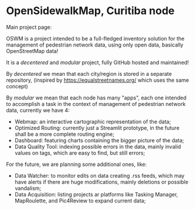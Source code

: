 # OpenSidewalkMap, <CITYNAME>Curitiba<CITYNAME> node

<!-- TODO: README SHALL BE GENERATED AUTOMATICALLY -->

Main project page:

OSWM is a project intended to be a full-fledged inventory solution for the management of pedestrian network data, using only open data, basically OpenStreetMap data!

It is a *decentered* and *modular* project, fully GitHub hosted and maintained!

By *decentered* we mean that each city/region is stored in a separate repository, (inspired by https://equalstreetnames.org/ which uses the same concept)

By *modular* we mean that each node has many "apps", each one intended to accomplish a task in the context of management of pedestrian network data, currently we have 4:

<!-- TODO: GENERATE AUTOMATICALLY THE DESCRIPTION OF THE MODULES  -->

* Webmap: an interactive cartographic representation of the data;
* Optimized Routing: currently just a Streamlit prototype, in the future shall be a more complete routing engine;
* Dashboard: featuring charts containing the bigger picture of the data;
* Data Quality Tool: indexing possible errors in the data, mainly invalid values on tags, which are easy to find, but still errors;

For the future, we are planning some additional ones, like:

* Data Watcher: to monitor edits on data creating .rss feeds, which may have alerts if there are huge modifications, mainly deletions or possible vandalism;
* Data Acquisition: listing projects ar platforms like Tasking Manager, MapRoulette, and Pic4Review to expand current data;
